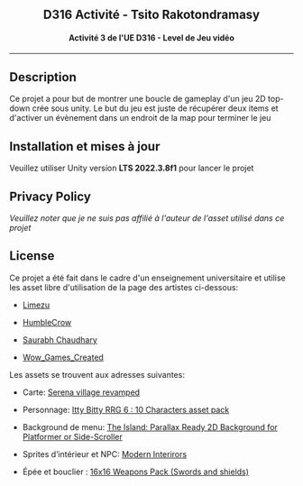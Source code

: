 <h2 align="center"><b>D316 Activité - Tsito Rakotondramasy</b></h2>
<h4 align="center">Activité 3 de l'UE D316 - Level de Jeu vidéo</h4>

<hr/>

## Description

Ce projet a pour but de montrer une boucle de gameplay d'un jeu 2D top-down crée sous unity.
Le but du jeu est juste de récupérer deux items et d'activer un évènement dans un endroit de la map pour terminer le jeu

## Installation et mises à jour

Veuillez utiliser Unity version **LTS 2022.3.8f1** pour lancer le projet

## Privacy Policy

*Veuillez noter que je ne suis pas affilié à l'auteur de l'asset utilisé dans ce projet*

## License

Ce projet a été fait dans le cadre d'un enseignement universitaire et utilise les asset libre d'utilisation de la page des artistes ci-dessous:

- [Limezu](https://limezu.itch.io/)

- [HumbleCrow](https://humblecrow.itch.io/)

- [Saurabh Chaudhary](https://saurabhkgp.itch.io/)

- [Wow_Games_Created](https://wow-games-created.itch.io/)

Les assets se trouvent aux adresses suivantes:

- Carte: [Serena village revamped](https://limezu.itch.io/serenevillagerevamped)

- Personnage: [Itty Bitty RRG 6 : 10 Characters asset pack](https://humblecrow.itch.io/itty-bitty-rrg-6-10-characters-asset-pack)

- Background de menu: [The Island: Parallax Ready 2D Background for Platformer or Side-Scroller](https://saurabhkgp.itch.io/the-island-parallax-background-platformer-side-scroller)

- Sprites d’intérieur et NPC: [Modern Interirors](https://limezu.itch.io/moderninteriors)

- Épée et bouclier : [16x16 Weapons Pack (Swords and shields)](https://wow-games-created.itch.io/16x16-weapons-pack-swords-and-shields)